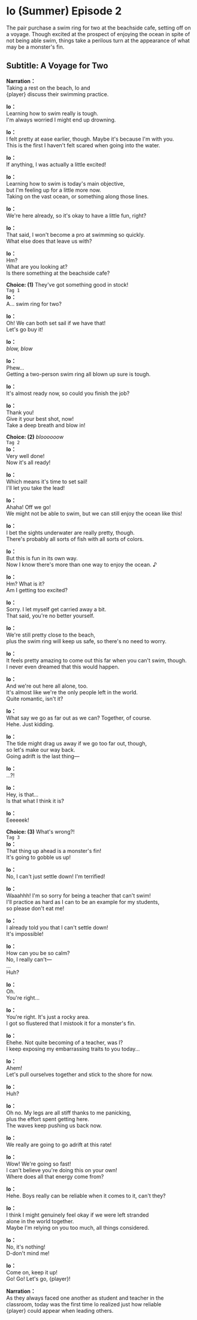 # Io (Summer) Episode 2
The pair purchase a swim ring for two at the beachside cafe, setting off on a voyage. Though excited at the prospect of enjoying the ocean in spite of not being able swim, things take a perilous turn at the appearance of what may be a monster's fin.
  
## Subtitle: A Voyage for Two
  
**Narration：**  
Taking a rest on the beach, Io and  
{player} discuss their swimming practice.  
  
**Io：**  
Learning how to swim really is tough.  
I'm always worried I might end up drowning.  
  
**Io：**  
I felt pretty at ease earlier, though. Maybe it's because I'm with you.  
This is the first I haven't felt scared when going into the water.  
  
**Io：**  
If anything, I was actually a little excited!  
  
**Io：**  
Learning how to swim is today's main objective,  
but I'm feeling up for a little more now.  
Taking on the vast ocean, or something along those lines.  
  
**Io：**  
We're here already, so it's okay to have a little fun, right?  
  
**Io：**  
That said, I won't become a pro at swimming so quickly.  
What else does that leave us with?  
  
**Io：**  
Hm?  
What are you looking at?  
Is there something at the beachside cafe?  
  
**Choice: (1)**  They've got something good in stock!  
`Tag 1`  
**Io：**  
A... swim ring for two?  
  
**Io：**  
Oh! We can both set sail if we have that!  
Let's go buy it!  
  
**Io：**  
*blow, blow*  
  
**Io：**  
Phew...  
Getting a two-person swim ring all blown up sure is tough.  
  
**Io：**  
It's almost ready now, so could you finish the job?  
  
**Io：**  
Thank you!  
Give it your best shot, now!  
Take a deep breath and blow in!  
  
**Choice: (2)**  *bloooooow*  
`Tag 2`  
**Io：**  
Very well done!  
Now it's all ready!  
  
**Io：**  
Which means it's time to set sail!  
I'll let you take the lead!  
  
**Io：**  
Ahaha! Off we go!  
We might not be able to swim, but we can still enjoy the ocean like this!  
  
**Io：**  
I bet the sights underwater are really pretty, though.  
There's probably all sorts of fish with all sorts of colors.  
  
**Io：**  
But this is fun in its own way.  
Now I know there's more than one way to enjoy the ocean. ♪  
  
**Io：**  
Hm? What is it?  
Am I getting too excited?  
  
**Io：**  
Sorry. I let myself get carried away a bit.  
That said, you're no better yourself.  
  
**Io：**  
We're still pretty close to the beach,  
plus the swim ring will keep us safe, so there's no need to worry.  
  
**Io：**  
It feels pretty amazing to come out this far when you can't swim, though.  
I never even dreamed that this would happen.  
  
**Io：**  
And we're out here all alone, too.  
It's almost like we're the only people left in the world.  
Quite romantic, isn't it?  
  
**Io：**  
What say we go as far out as we can? Together, of course.  
Hehe. Just kidding.  
  
**Io：**  
The tide might drag us away if we go too far out, though,  
so let's make our way back.  
Going adrift is the last thing—  
  
**Io：**  
...?!  
  
**Io：**  
Hey, is that...  
Is that what I think it is?  
  
**Io：**  
Eeeeeek!  
  
**Choice: (3)**  What's wrong?!  
`Tag 3`  
**Io：**  
That thing up ahead is a monster's fin!  
It's going to gobble us up!  
  
**Io：**  
No, I can't just settle down! I'm terrified!  
  
**Io：**  
Waaahhh! I'm so sorry for being a teacher that can't swim!  
I'll practice as hard as I can to be an example for my students,  
so please don't eat me!  
  
**Io：**  
I already told you that I can't settle down!  
It's impossible!  
  
**Io：**  
How can you be so calm?  
No, I really can't—  
...  
Huh?  
  
**Io：**  
Oh.  
You're right...  
  
**Io：**  
You're right. It's just a rocky area.  
I got so flustered that I mistook it for a monster's fin.  
  
**Io：**  
Ehehe. Not quite becoming of a teacher, was I?  
I keep exposing my embarrassing traits to you today...  
  
**Io：**  
Ahem!  
Let's pull ourselves together and stick to the shore for now.  
  
**Io：**  
Huh?  
  
**Io：**  
Oh no. My legs are all stiff thanks to me panicking,  
plus the effort spent getting here.  
The waves keep pushing us back now.  
  
**Io：**  
We really are going to go adrift at this rate!  
  
**Io：**  
Wow! We're going so fast!  
I can't believe you're doing this on your own!  
Where does all that energy come from?  
  
**Io：**  
Hehe. Boys really can be reliable when it comes to it, can't they?  
  
**Io：**  
I think I might genuinely feel okay if we were left stranded  
alone in the world together.  
Maybe I'm relying on you too much, all things considered.  
  
**Io：**  
No, it's nothing!  
D-don't mind me!  
  
**Io：**  
Come on, keep it up!  
Go! Go! Let's go, {player}!  
  
**Narration：**  
As they always faced one another as student and teacher in the  
classroom, today was the first time Io realized just how reliable  
{player} could appear when leading others.  
